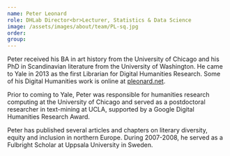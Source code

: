 ```yaml
---
name: Peter Leonard
role: DHLab Director<br>Lecturer, Statistics & Data Science
image: /assets/images/about/team/PL-sq.jpg
order: 
group:
---
```


Peter received his BA in art history from the University of Chicago and his PhD in Scandinavian literature from the University of Washington. He came to Yale in 2013 as the first Librarian for Digital Humanities Research. Some of his Digital Humanities work is online at [pleonard.net](http://pleonard.net).

Prior to coming to Yale, Peter was responsible for humanities research computing at the University of Chicago and served as a postdoctoral researcher in text-mining at UCLA, supported by a Google Digital Humanities Research Award.

Peter has published several articles and chapters on literary diversity, equity and inclusion in northern Europe. During 2007-2008, he served as a Fulbright Scholar at Uppsala University in Sweden.
